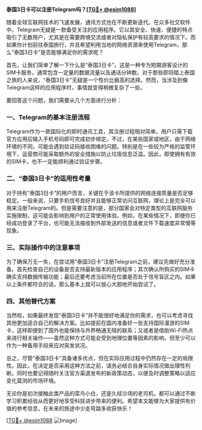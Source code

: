 **泰国3日卡可以注册Telegram吗？[[TG💪+ @esim1088](https://t.me/s/esim1088)]**

随着全球互联网技术的飞速发展，通讯方式也在不断更新迭代。在众多社交软件中，Telegram无疑是一款备受关注的应用程序。它以其安全、快速、便捷的特点吸引了无数用户，尤其是在需要跨境交流或者对隐私保护有较高要求的情况下。而如果你计划前往泰国旅行，并且希望利用当地的网络资源来使用Telegram，那么“泰国3日卡”是否能够满足你的需求呢？

首先，让我们简单了解一下什么是“泰国3日卡”。这是一种专为短期游客设计的SIM卡服务，通常包含一定量的数据流量以及通话分钟数。对于那些即将踏上泰国之旅的人来说，“泰国3日卡”无疑是一个性价比极高的选择。然而，当涉及到像Telegram这样的应用程序时，事情就变得稍微复杂了一些。

要回答这个问题，我们需要从几个方面进行分析：

### 一、Telegram的基本注册流程

Telegram作为一款国际化的即时通讯工具，其注册过程相对简单。用户只需下载官方应用后输入手机号码即可完成初步绑定。不过，在某些国家或地区，由于网络环境的不同，可能会遇到验证码接收困难的问题。特别是在一些较为严格的监管环境下，运营商可能采取额外的安全措施以防止垃圾信息泛滥。因此，即使拥有有效的SIM卡，也不一定能顺利通过验证步骤。

### 二、“泰国3日卡”的适用性考量

对于持有“泰国3日卡”的用户而言，关键在于该卡所提供的网络连接质量是否足够稳定。一般来说，只要手机信号良好并且能够正常访问互联网，理论上是完全可以用来注册Telegram的。但是需要注意的是，部分国家会对特定类型的互联网服务实施限制，这可能会影响到用户的正常使用体验。例如，在某些情况下，即便你已经成功登录了平台，也可能无法接收到外部发送的信息或者文件下载速度非常慢等现象。

### 三、实际操作中的注意事项

为了确保万无一失，在尝试用“泰国3日卡”注册Telegram之前，建议先做好充分准备。首先检查自己的设备是否支持最新版本的应用程序；其次确认所购买的SIM卡确实支持数据传输功能；最后还要考虑当前所在位置是否处于信号盲区之内。如果以上条件都符合的话，那么基本上就可以放心大胆地开始尝试了。

### 四、其他替代方案

当然啦，如果最终发现“泰国3日卡”并不能很好地满足你的需求，也可以考虑寻找其他更加适合自己的解决方案。比如提前在国内准备好一张支持国际漫游的SIM卡，这样即便到了国外也能保持与外界畅通无阻的联系；又或者是借助Wi-Fi热点来进行相关操作——虽然这种方式可能会受到地理位置等因素的影响，但至少可以作为一种备用手段来应对突发状况。

总之，尽管“泰国3日卡”具备诸多优点，但在实际应用过程中仍然存在一定的局限性。因此，在决定是否采用这种方法之前，请务必结合自身实际情况做出理性判断。同时也要记得随时关注官方渠道发布的新政策动态，以便及时调整策略以适应变化莫测的市场环境。

无论你是初次接触此类产品的菜鸟小白，还是久经沙场的老司机，都可以通过不断学习积累经验从而更好地享受科技进步带来的便利。希望本文能够为大家提供有价值的参考信息，在未来的旅途中少走弯路多收获快乐！

[[TG💪+ @esim1088](https://t.me/s/esim1088) ![Image](https://i.postimg.cc/4NQfJmqS/Snipaste-2025-05-13-00-14-12.png)]